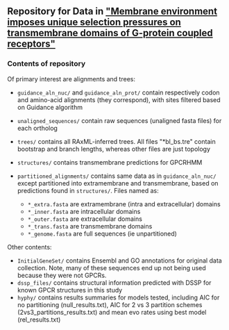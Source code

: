 ## Repository for Data in ["Membrane environment imposes unique selection pressures on transmembrane domains of G-protein coupled receptors"](http://link.springer.com/article/10.1007/s00239-012-9538-8)

### Contents of repository

Of primary interest are alignments and trees:
* `guidance_aln_nuc/` and `guidance_aln_prot/` contain respectively codon and amino-acid alignments (they correspond), with sites filtered based on Guidance algorithm
* `unaligned_sequences/` contain raw sequences (unaligned fasta files) for each ortholog
* `trees/` contains all RAxML-inferred trees. All files "*bl\_bs.tre" contain bootstrap and branch lengths, whereas other files are just topology
* `structures/` contains transmembrane predictions for GPCRHMM

* `partitioned_alignments/` contains same data as in `guidance_aln_nuc/` except partitioned into extramembrane and transmembrane, based on predictions found in `structures/`. Files named as:
   * `*_extra.fasta` are extramembrane (intra and extracellular) domains
   * `*_inner.fasta` are intracellular domains
   * `*_outer.fasta` are extracellular domains
   * `*_trans.fasta` are transmembrane domains
   * `*_genome.fasta` are full sequences (ie unpartitioned)

Other contents:
* `InitialGeneSet/` contains Ensembl and GO annotations for original data collection. Note, many of these sequences end up not being used because they were not GPCRs.
* `dssp_files/` contains structural information predicted with DSSP for known GPCR structures in this study
* `hyphy/` contains results summaries for models tested, including AIC for no partitioning (null\_results.txt), AIC for 2 vs 3 partition schemes (2vs3\_partitions\_results.txt) and mean evo rates using best model (rel\_results.txt)
